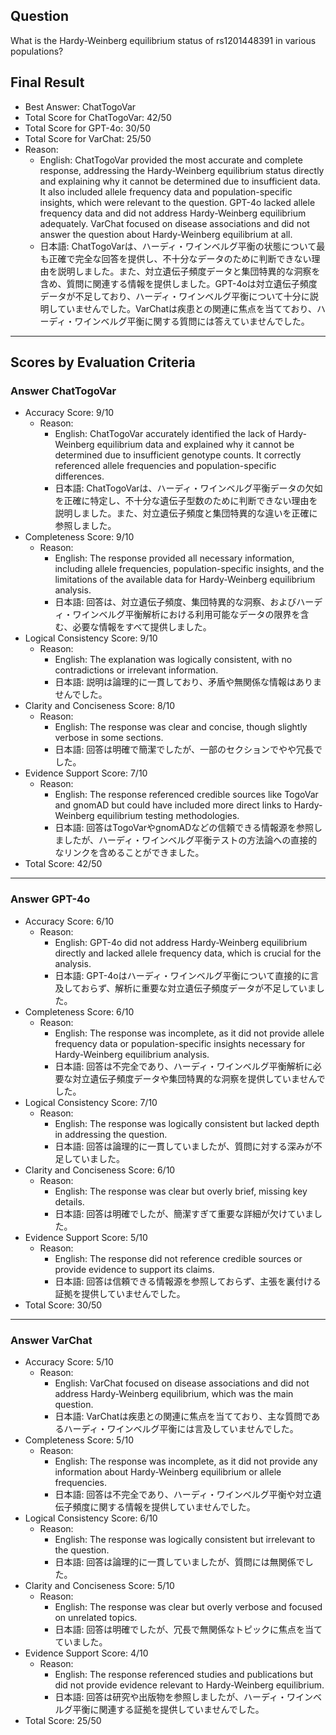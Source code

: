 ## Question

What is the Hardy-Weinberg equilibrium status of rs1201448391 in various populations?

## Final Result

- Best Answer: ChatTogoVar
- Total Score for ChatTogoVar: 42/50
- Total Score for GPT-4o: 30/50
- Total Score for VarChat: 25/50
- Reason:
  - English: ChatTogoVar provided the most accurate and complete response, addressing the Hardy-Weinberg equilibrium status directly and explaining why it cannot be determined due to insufficient data. It also included allele frequency data and population-specific insights, which were relevant to the question. GPT-4o lacked allele frequency data and did not address Hardy-Weinberg equilibrium adequately. VarChat focused on disease associations and did not answer the question about Hardy-Weinberg equilibrium at all.
  - 日本語: ChatTogoVarは、ハーディ・ワインベルグ平衡の状態について最も正確で完全な回答を提供し、不十分なデータのために判断できない理由を説明しました。また、対立遺伝子頻度データと集団特異的な洞察を含め、質問に関連する情報を提供しました。GPT-4oは対立遺伝子頻度データが不足しており、ハーディ・ワインベルグ平衡について十分に説明していませんでした。VarChatは疾患との関連に焦点を当てており、ハーディ・ワインベルグ平衡に関する質問には答えていませんでした。

---

## Scores by Evaluation Criteria

### Answer ChatTogoVar
- Accuracy Score: 9/10
  - Reason: 
    - English: ChatTogoVar accurately identified the lack of Hardy-Weinberg equilibrium data and explained why it cannot be determined due to insufficient genotype counts. It correctly referenced allele frequencies and population-specific differences.
    - 日本語: ChatTogoVarは、ハーディ・ワインベルグ平衡データの欠如を正確に特定し、不十分な遺伝子型数のために判断できない理由を説明しました。また、対立遺伝子頻度と集団特異的な違いを正確に参照しました。
- Completeness Score: 9/10
  - Reason: 
    - English: The response provided all necessary information, including allele frequencies, population-specific insights, and the limitations of the available data for Hardy-Weinberg equilibrium analysis.
    - 日本語: 回答は、対立遺伝子頻度、集団特異的な洞察、およびハーディ・ワインベルグ平衡解析における利用可能なデータの限界を含む、必要な情報をすべて提供しました。
- Logical Consistency Score: 9/10
  - Reason: 
    - English: The explanation was logically consistent, with no contradictions or irrelevant information.
    - 日本語: 説明は論理的に一貫しており、矛盾や無関係な情報はありませんでした。
- Clarity and Conciseness Score: 8/10
  - Reason: 
    - English: The response was clear and concise, though slightly verbose in some sections.
    - 日本語: 回答は明確で簡潔でしたが、一部のセクションでやや冗長でした。
- Evidence Support Score: 7/10
  - Reason: 
    - English: The response referenced credible sources like TogoVar and gnomAD but could have included more direct links to Hardy-Weinberg equilibrium testing methodologies.
    - 日本語: 回答はTogoVarやgnomADなどの信頼できる情報源を参照しましたが、ハーディ・ワインベルグ平衡テストの方法論への直接的なリンクを含めることができました。
- Total Score: 42/50

---

### Answer GPT-4o
- Accuracy Score: 6/10
  - Reason: 
    - English: GPT-4o did not address Hardy-Weinberg equilibrium directly and lacked allele frequency data, which is crucial for the analysis.
    - 日本語: GPT-4oはハーディ・ワインベルグ平衡について直接的に言及しておらず、解析に重要な対立遺伝子頻度データが不足していました。
- Completeness Score: 6/10
  - Reason: 
    - English: The response was incomplete, as it did not provide allele frequency data or population-specific insights necessary for Hardy-Weinberg equilibrium analysis.
    - 日本語: 回答は不完全であり、ハーディ・ワインベルグ平衡解析に必要な対立遺伝子頻度データや集団特異的な洞察を提供していませんでした。
- Logical Consistency Score: 7/10
  - Reason: 
    - English: The response was logically consistent but lacked depth in addressing the question.
    - 日本語: 回答は論理的に一貫していましたが、質問に対する深みが不足していました。
- Clarity and Conciseness Score: 6/10
  - Reason: 
    - English: The response was clear but overly brief, missing key details.
    - 日本語: 回答は明確でしたが、簡潔すぎて重要な詳細が欠けていました。
- Evidence Support Score: 5/10
  - Reason: 
    - English: The response did not reference credible sources or provide evidence to support its claims.
    - 日本語: 回答は信頼できる情報源を参照しておらず、主張を裏付ける証拠を提供していませんでした。
- Total Score: 30/50

---

### Answer VarChat
- Accuracy Score: 5/10
  - Reason: 
    - English: VarChat focused on disease associations and did not address Hardy-Weinberg equilibrium, which was the main question.
    - 日本語: VarChatは疾患との関連に焦点を当てており、主な質問であるハーディ・ワインベルグ平衡には言及していませんでした。
- Completeness Score: 5/10
  - Reason: 
    - English: The response was incomplete, as it did not provide any information about Hardy-Weinberg equilibrium or allele frequencies.
    - 日本語: 回答は不完全であり、ハーディ・ワインベルグ平衡や対立遺伝子頻度に関する情報を提供していませんでした。
- Logical Consistency Score: 6/10
  - Reason: 
    - English: The response was logically consistent but irrelevant to the question.
    - 日本語: 回答は論理的に一貫していましたが、質問には無関係でした。
- Clarity and Conciseness Score: 5/10
  - Reason: 
    - English: The response was clear but overly verbose and focused on unrelated topics.
    - 日本語: 回答は明確でしたが、冗長で無関係なトピックに焦点を当てていました。
- Evidence Support Score: 4/10
  - Reason: 
    - English: The response referenced studies and publications but did not provide evidence relevant to Hardy-Weinberg equilibrium.
    - 日本語: 回答は研究や出版物を参照しましたが、ハーディ・ワインベルグ平衡に関連する証拠を提供していませんでした。
- Total Score: 25/50